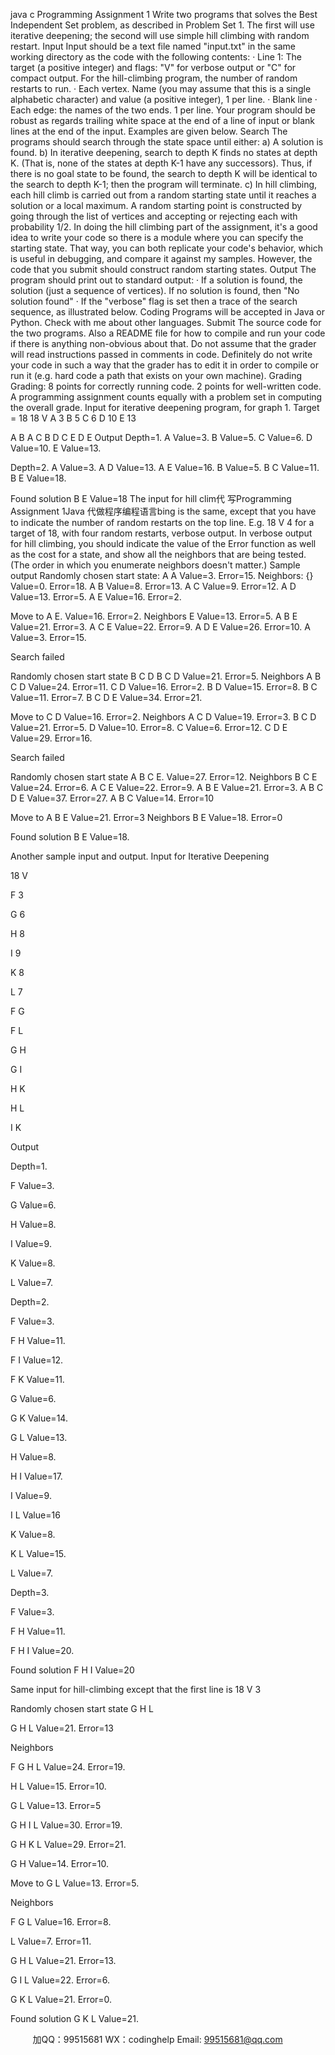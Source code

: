 java c
Programming Assignment 1 
Write two programs that solves the Best Independent Set problem, as described in Problem Set 1. The first will use iterative deepening; the second will use simple hill climbing with random restart. 
Input 
Input should be a text file named "input.txt" in the same working directory as the code with the following contents:
·   Line 1: The target (a positive integer) and flags: "V" for verbose output or "C" for compact output. For the hill-climbing program, the number of random restarts to run.
·   Each vertex. Name (you may assume that this is a single alphabetic character) and value (a positive integer), 1 per line.
·   Blank line
·   Each edge: the names of the two ends. 1 per line.
Your program should be robust as regards trailing white space at the end of a line of input or blank lines at the end of the input.
Examples are given below.
Search 
The programs should search through the state space until either:
a) A solution is found.
b) In iterative deepening, search to depth K finds no states at depth K. (That is, none of the states at depth K-1 have any successors). Thus, if there is no goal state to be found, the search to depth K will be identical to the search to depth K-1; then the program will terminate.
c) In hill climbing, each hill climb is carried out from a random starting state until it reaches a solution or a local maximum. A random starting point is constructed by going through the list of vertices and accepting or rejecting each with probability 1/2.
In doing the hill climbing part of the assignment, it's a good idea to write your code so there is a module where you can specify the starting state. That way, you can both replicate your code's behavior, which is useful in debugging, and compare it against my samples. However, the code that you submit should construct random starting states.
Output 
The program should print out to standard output:
·   If a solution is found, the solution (just a sequence of vertices).
If no solution is found, then "No solution found"
·   If the "verbose" flag is set then a trace of the search sequence, as illustrated below.
Coding 
Programs will be accepted in Java or Python. Check with me about other languages.
Submit 
The source code for the two programs. Also a README file for how to compile and run your code if there is anything non-obvious about that. Do not assume that the grader will read instructions passed in comments in code. Definitely do not write your code in such a way that the grader has to edit it in order to compile or run it (e.g. hard code a path that exists on your own machine).
Grading 
Grading: 8 points for correctly running code. 2 points for well-written code. A programming assignment counts equally with a problem set in computing the overall grade.
Input for iterative deepening program, for graph 1. Target = 18
18 V
A 3
B 5
C 6
D 10
E 13


A B
A C
B D
C E
D E
Output
Depth=1.
A Value=3.
B Value=5.
C Value=6.
D Value=10.
E Value=13.


Depth=2.
A Value=3.
A D Value=13.
A E Value=16.
B Value=5.
B C Value=11.
B E Value=18.


Found solution B E Value=18
The input for hill clim代 写Programming Assignment 1Java
代做程序编程语言bing is the same, except that you have to indicate the number of random restarts on the top line. E.g.
18 V 4
for a target of 18, with four random restarts, verbose output.
In verbose output for hill climbing, you should indicate the value of the Error function as well as the cost for a state, and show all the neighbors that are being tested. (The order in which you enumerate neighbors doesn't matter.)
Sample output
Randomly chosen start state: A
A Value=3. Error=15.
Neighbors: 
{} Value=0. Error=18.
A B Value=8. Error=13.
A C Value=9. Error=12.
A D Value=13. Error=5.
A E Value=16. Error=2. 


Move to A E. Value=16. Error=2.
Neighbors
E Value=13. Error=5.
A B E Value=21. Error=3.
A C E Value=22. Error=9.
A D E Value=26. Error=10.
A Value=3. Error=15.


Search failed


Randomly chosen start state B C D
B C D Value=21. Error=5.
Neighbors
A B C D Value=24. Error=11.
C D Value=16. Error=2.
B D Value=15. Error=8.
B C Value=11. Error=7.
B C D E Value=34. Error=21.


Move to C D Value=16. Error=2.
Neighbors
A C D Value=19. Error=3.
B C D Value=21. Error=5.
D Value=10. Error=8.
C Value=6. Error=12.
C D E Value=29. Error=16.


Search failed


Randomly chosen start state A B C E. Value=27. Error=12.
Neighbors
B C E Value=24. Error=6.
A C E Value=22. Error=9.
A B E Value=21. Error=3.
A B C D E Value=37. Error=27.
A B C Value=14. Error=10


Move to A B E Value=21. Error=3
Neighbors
B E Value=18. Error=0


Found solution B E Value=18.


Another sample input and output. 
Input for Iterative Deepening


18 V


F 3


G 6


H 8


I 9


K 8


L 7


F G


F L


G H


G I


H K


H L


I K


Output


Depth=1.


F Value=3.


G Value=6.


H Value=8.


I Value=9.


K Value=8.


L Value=7.


Depth=2.


F Value=3.


F H Value=11.


F I Value=12.


F K Value=11.


G Value=6.


G K Value=14.


G L Value=13.


H Value=8.


H I Value=17.


I Value=9.


I L Value=16


K Value=8.


K L Value=15.


L Value=7.


Depth=3.


F Value=3.


F H Value=11.


F H I Value=20.


Found solution F H I Value=20


Same input for hill-climbing except that the first line is 18 V 3


Randomly chosen start state G H L


G H L Value=21. Error=13


Neighbors


F G H L Value=24. Error=19.


H L Value=15. Error=10.


G L Value=13. Error=5


G H I L Value=30. Error=19.


G H K L Value=29. Error=21.


G H Value=14. Error=10.


Move to G L Value=13. Error=5.


Neighbors


F G L Value=16. Error=8.


L Value=7. Error=11.


G H L Value=21. Error=13.


G I L Value=22. Error=6.


G K L Value=21. Error=0.


Found solution G K L Value=21.

         
加QQ：99515681  WX：codinghelp  Email: 99515681@qq.com
